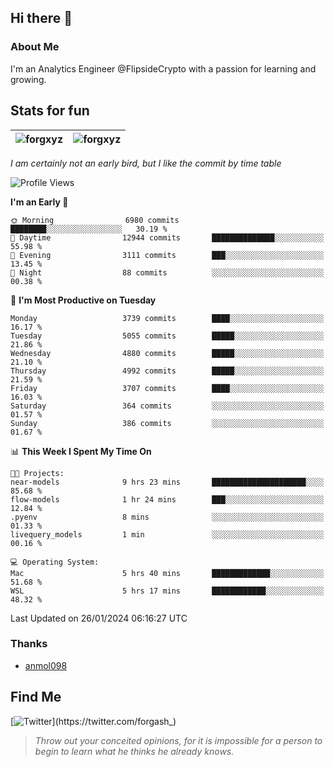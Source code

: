 ## Hi there 👋

### About Me

I'm an Analytics Engineer @FlipsideCrypto with a passion for learning and growing.
  
## Stats for fun

| <img align="center" src="https://github-readme-streak-stats.herokuapp.com/?user=forgxyz&theme=tokyonight" alt="forgxyz" /> | <img align="center" src="https://github-readme-stats.vercel.app/api?username=forgxyz&theme=tokyonight&show_icons=true" alt="forgxyz" /> |
| ------------- |------------- |

*I am certainly not an early bird, but I like the commit by time table*  

<!--START_SECTION:waka-->
![Profile Views](http://img.shields.io/badge/Profile%20Views-0-blue)

**I'm an Early 🐤** 

```text
🌞 Morning                6980 commits        ████████░░░░░░░░░░░░░░░░░   30.19 % 
🌆 Daytime                12944 commits       ██████████████░░░░░░░░░░░   55.98 % 
🌃 Evening                3111 commits        ███░░░░░░░░░░░░░░░░░░░░░░   13.45 % 
🌙 Night                  88 commits          ░░░░░░░░░░░░░░░░░░░░░░░░░   00.38 % 
```
📅 **I'm Most Productive on Tuesday** 

```text
Monday                   3739 commits        ████░░░░░░░░░░░░░░░░░░░░░   16.17 % 
Tuesday                  5055 commits        █████░░░░░░░░░░░░░░░░░░░░   21.86 % 
Wednesday                4880 commits        █████░░░░░░░░░░░░░░░░░░░░   21.10 % 
Thursday                 4992 commits        █████░░░░░░░░░░░░░░░░░░░░   21.59 % 
Friday                   3707 commits        ████░░░░░░░░░░░░░░░░░░░░░   16.03 % 
Saturday                 364 commits         ░░░░░░░░░░░░░░░░░░░░░░░░░   01.57 % 
Sunday                   386 commits         ░░░░░░░░░░░░░░░░░░░░░░░░░   01.67 % 
```


📊 **This Week I Spent My Time On** 

```text
🐱‍💻 Projects: 
near-models              9 hrs 23 mins       █████████████████████░░░░   85.68 % 
flow-models              1 hr 24 mins        ███░░░░░░░░░░░░░░░░░░░░░░   12.84 % 
.pyenv                   8 mins              ░░░░░░░░░░░░░░░░░░░░░░░░░   01.33 % 
livequery_models         1 min               ░░░░░░░░░░░░░░░░░░░░░░░░░   00.16 % 

💻 Operating System: 
Mac                      5 hrs 40 mins       █████████████░░░░░░░░░░░░   51.68 % 
WSL                      5 hrs 17 mins       ████████████░░░░░░░░░░░░░   48.32 % 
```


 Last Updated on 26/01/2024 06:16:27 UTC
<!--END_SECTION:waka-->

### Thanks
 - [anmol098](https://github.com/anmol098/waka-readme-stats/)
  
## Find Me
[![Twitter](https://img.shields.io/twitter/url/https/twitter.com/forgash_.svg?style=social&label=Follow%20%40forgash_)](https://twitter.com/forgash_)


> *Throw out your conceited opinions, for it is impossible for a person to begin to learn what he thinks he already knows.* 
